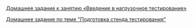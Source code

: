 [Домашнее задание к занятию «Введение в нагрузочное тестирование»]()

[Домашнее задание по теме "Подготовка стенда тестирования"](https://github.com/QA-USV/GrafanaLesson)
